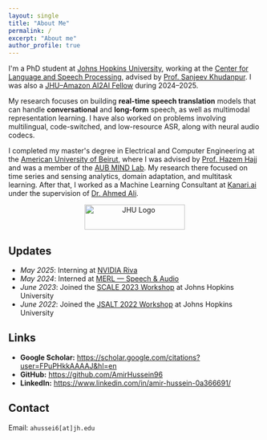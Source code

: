 ```yaml
---
layout: single
title: "About Me"
permalink: /
excerpt: "About me"
author_profile: true
---
```


I'm a PhD student at [Johns Hopkins University](https://engineering.jhu.edu/ece), working at the [Center for Language and Speech Processing](https://www.clsp.jhu.edu), advised by [Prof. Sanjeev Khudanpur](https://www.clsp.jhu.edu/faculty/sanjeev-khudanpur). I was also a [JHU–Amazon AI2AI Fellow](https://ai2ai.engineering.jhu.edu/2024-2025-ai2ai-fellows) during 2024–2025.

My research focuses on building **real-time speech translation** models that can handle **conversational** and **long-form** speech, as well as multimodal representation learning. I have also worked on problems involving multilingual, code-switched, and low-resource ASR, along with neural audio codecs.

I completed my master's degree in Electrical and Computer Engineering at the [American University of Beirut](https://www.aub.edu.lb/), where I was advised by [Prof. Hazem Hajj](https://www.aub.edu.lb/pages/profile.aspx?memberId=hh63) and was a member of the [AUB MIND Lab](https://sites.aub.edu.lb/mindlab/members/alumni/). My research there focused on time series and sensing analytics, domain adaptation, and multitask learning. After that, I worked as a Machine Learning Consultant at [Kanari.ai](https://kanari.ai) under the supervision of [Dr. Ahmed Ali](https://www.linkedin.com/in/ahmedali08).

<p align="center">
  <img alt="JHU Logo" width="200" height="50" src="{{ '/assets/jhu_logo.svg' | relative_url }}">
</p>

## Updates
- *May 2025*: Interning at [NVIDIA Riva](https://www.nvidia.com/en-us/ai-data-science/products/riva/)
- *May 2024*: Interned at [MERL — Speech & Audio](https://www.merl.com/research/speech-audio)
- *June 2023*: Joined the [SCALE 2023 Workshop](https://hltcoe.jhu.edu/research/scale/scale-2023) at Johns Hopkins University
- *June 2022*: Joined the [JSALT 2022 Workshop](https://www.clsp.jhu.edu/2022-eighth-frederick-jelinek-memorial-summer-workshop/) at Johns Hopkins University

## Links
- **Google Scholar:** <https://scholar.google.com/citations?user=FPuPHkkAAAAJ&hl=en>
- **GitHub:** <https://github.com/AmirHussein96>
- **LinkedIn:** <https://www.linkedin.com/in/amir-hussein-0a366691/>

## Contact
Email: `ahussei6[at]jh.edu`